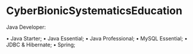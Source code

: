 # CyberBionicSystematicsEducation

Java Developer:

 • Java Starter;
 • Java Essential;
 • Java Professional;
 • MySQL Essential;
 • JDBC & Hibernate;
 • Spring;
